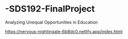 # -SDS192-FinalProject
Analyzing Unequal Opportunities in Education

https://nervous-nightingale-6b8dc0.netlify.app/index.html
